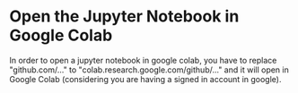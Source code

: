 
# Open the Jupyter Notebook in Google Colab

In order to open a jupyter notebook in google colab, you have to replace "github.com/..." to "colab.research.google.com/github/..." and it will open in Google Colab (considering you are having a signed in account in google).
